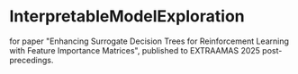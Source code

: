 # InterpretableModelExploration
for paper "Enhancing Surrogate Decision Trees for Reinforcement Learning with Feature Importance Matrices", published to EXTRAAMAS 2025 post-precedings.